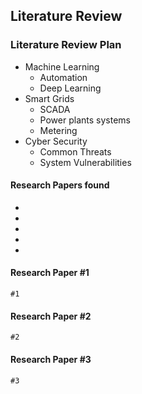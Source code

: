 ## Literature Review

### Literature Review Plan
  - Machine Learning
      - Automation
      - Deep Learning
  - Smart Grids
      - SCADA
      - Power plants systems
      - Metering
  - Cyber Security
      - Common Threats
      - System Vulnerabilities

  #### Research Papers found
  - 
  - 
  - 
  - 
  - 


#### Research Paper #1
    #1

#### Research Paper #2
    #2

#### Research Paper #3
    #3
